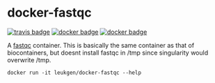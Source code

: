 # docker-fastqc

[![travis badge][travis_badge]][travis_base]
[![docker badge][docker_badge]][docker_base]
[![docker badge][automated_badge]][docker_base]

A [fastqc] container. This is basically the same container as that of biocontainers, but doesnt install fastqc in /tmp since singularity would overwrite /tmp.

    docker run -it leukgen/docker-fastqc --help

[fastqc]: https://hub.docker.com/r/biocontainers/fastqc/
[docker_base]: https://hub.docker.com/r/leukgen/docker-fastqc
[docker_badge]: https://img.shields.io/docker/build/leukgen/docker-fastqc.svg
[automated_badge]: https://img.shields.io/docker/automated/leukgen/docker-fastqc.svg
[travis_badge]: https://img.shields.io/travis/leukgen/docker-fastqc.svg
[travis_base]: https://travis-ci.org/leukgen/docker-fastqc
